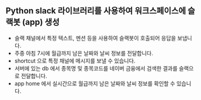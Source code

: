 ## Python slack 라이브러리를 사용하여 워크스페이스에 슬랙봇 (app) 생성

* 슬랙 채널에서 특정 텍스트, 멘션 등을 사용하여 슬랙봇이 호출되어 응답을 보냅니다.
* 주중 아침 7시에 월급까지 남은 날짜와 날씨 정보를 전달합니다.
* shortcut 으로 특정 채널에 메시지를 보낼 수 있습니다.
* 서버에 있는 db 에서 종목명 및 종목코드를 네이버 금융에서 검색한 결과를 슬랙으로 전달합니다.
* app home 에서 실시간으로 월급까지 남은 날짜와 날씨 정보를 확인할 수 있습니다.
